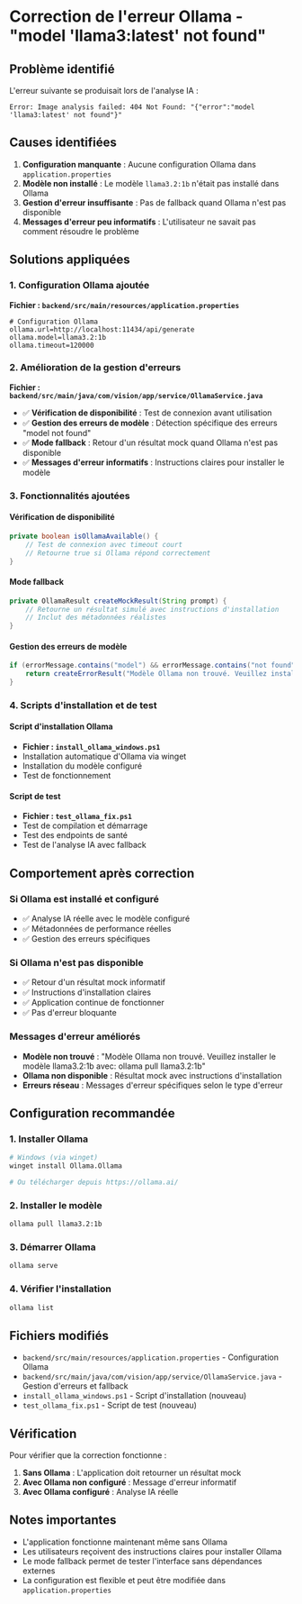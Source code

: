 # Correction de l'erreur Ollama - "model 'llama3:latest' not found"

## Problème identifié

L'erreur suivante se produisait lors de l'analyse IA :

```
Error: Image analysis failed: 404 Not Found: "{"error":"model 'llama3:latest' not found"}"
```

## Causes identifiées

1. **Configuration manquante** : Aucune configuration Ollama dans `application.properties`
2. **Modèle non installé** : Le modèle `llama3.2:1b` n'était pas installé dans Ollama
3. **Gestion d'erreur insuffisante** : Pas de fallback quand Ollama n'est pas disponible
4. **Messages d'erreur peu informatifs** : L'utilisateur ne savait pas comment résoudre le problème

## Solutions appliquées

### 1. Configuration Ollama ajoutée

**Fichier : `backend/src/main/resources/application.properties`**

```properties
# Configuration Ollama
ollama.url=http://localhost:11434/api/generate
ollama.model=llama3.2:1b
ollama.timeout=120000
```

### 2. Amélioration de la gestion d'erreurs

**Fichier : `backend/src/main/java/com/vision/app/service/OllamaService.java`**

- ✅ **Vérification de disponibilité** : Test de connexion avant utilisation
- ✅ **Gestion des erreurs de modèle** : Détection spécifique des erreurs "model not found"
- ✅ **Mode fallback** : Retour d'un résultat mock quand Ollama n'est pas disponible
- ✅ **Messages d'erreur informatifs** : Instructions claires pour installer le modèle

### 3. Fonctionnalités ajoutées

#### Vérification de disponibilité

```java
private boolean isOllamaAvailable() {
    // Test de connexion avec timeout court
    // Retourne true si Ollama répond correctement
}
```

#### Mode fallback

```java
private OllamaResult createMockResult(String prompt) {
    // Retourne un résultat simulé avec instructions d'installation
    // Inclut des métadonnées réalistes
}
```

#### Gestion des erreurs de modèle

```java
if (errorMessage.contains("model") && errorMessage.contains("not found")) {
    return createErrorResult("Modèle Ollama non trouvé. Veuillez installer le modèle " + model + " avec: ollama pull " + model);
}
```

### 4. Scripts d'installation et de test

#### Script d'installation Ollama

- **Fichier : `install_ollama_windows.ps1`**
- Installation automatique d'Ollama via winget
- Installation du modèle configuré
- Test de fonctionnement

#### Script de test

- **Fichier : `test_ollama_fix.ps1`**
- Test de compilation et démarrage
- Test des endpoints de santé
- Test de l'analyse IA avec fallback

## Comportement après correction

### Si Ollama est installé et configuré

- ✅ Analyse IA réelle avec le modèle configuré
- ✅ Métadonnées de performance réelles
- ✅ Gestion des erreurs spécifiques

### Si Ollama n'est pas disponible

- ✅ Retour d'un résultat mock informatif
- ✅ Instructions d'installation claires
- ✅ Application continue de fonctionner
- ✅ Pas d'erreur bloquante

### Messages d'erreur améliorés

- **Modèle non trouvé** : "Modèle Ollama non trouvé. Veuillez installer le modèle llama3.2:1b avec: ollama pull llama3.2:1b"
- **Ollama non disponible** : Résultat mock avec instructions d'installation
- **Erreurs réseau** : Messages d'erreur spécifiques selon le type d'erreur

## Configuration recommandée

### 1. Installer Ollama

```bash
# Windows (via winget)
winget install Ollama.Ollama

# Ou télécharger depuis https://ollama.ai/
```

### 2. Installer le modèle

```bash
ollama pull llama3.2:1b
```

### 3. Démarrer Ollama

```bash
ollama serve
```

### 4. Vérifier l'installation

```bash
ollama list
```

## Fichiers modifiés

- `backend/src/main/resources/application.properties` - Configuration Ollama
- `backend/src/main/java/com/vision/app/service/OllamaService.java` - Gestion d'erreurs et fallback
- `install_ollama_windows.ps1` - Script d'installation (nouveau)
- `test_ollama_fix.ps1` - Script de test (nouveau)

## Vérification

Pour vérifier que la correction fonctionne :

1. **Sans Ollama** : L'application doit retourner un résultat mock
2. **Avec Ollama non configuré** : Message d'erreur informatif
3. **Avec Ollama configuré** : Analyse IA réelle

## Notes importantes

- L'application fonctionne maintenant même sans Ollama
- Les utilisateurs reçoivent des instructions claires pour installer Ollama
- Le mode fallback permet de tester l'interface sans dépendances externes
- La configuration est flexible et peut être modifiée dans `application.properties`

